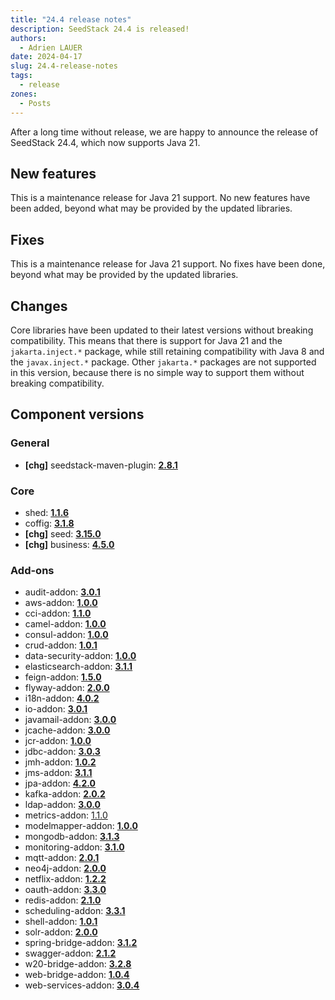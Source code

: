 ```yaml
---
title: "24.4 release notes"
description: SeedStack 24.4 is released!
authors: 
  - Adrien LAUER
date: 2024-04-17
slug: 24.4-release-notes 
tags:
  - release
zones:
  - Posts
---
```


After a long time without release, we are happy to announce the release of SeedStack 24.4, which now supports Java 21.<!--more-->

## New features

This is a maintenance release for Java 21 support. No new features have been added, beyond what may be provided
by the updated libraries.

## Fixes

This is a maintenance release for Java 21 support. No fixes have been done, beyond what may be provided
by the updated libraries.

## Changes

Core libraries have been updated to their latest versions without breaking compatibility. This means that there is
support for Java 21 and the `jakarta.inject.*` package, while still retaining compatibility with Java 8 and the
`javax.inject.*` package. Other `jakarta.*` packages are not supported in this version, because there is no simple way
to support them without breaking compatibility.

## Component versions

### General

* **[chg]** seedstack-maven-plugin: **[2.8.1](https://github.com/seedstack/seedstack-maven-plugin/releases/tag/v2.8.1)**

### Core

* shed: **[1.1.6](https://github.com/seedstack/shed/releases/tag/v1.1.6)**
* coffig: **[3.1.8](https://github.com/seedstack/coffig/releases/tag/v3.1.8)**
* **[chg]** seed: **[3.15.0](https://github.com/seedstack/seed/releases/tag/v3.15.0)**
* **[chg]** business: **[4.5.0](https://github.com/seedstack/business/releases/tag/v4.5.0)**

### Add-ons

* audit-addon: **[3.0.1](https://github.com/seedstack/audit-addon/releases/tag/v3.0.1)**
* aws-addon: **[1.0.0](https://github.com/seedstack/aws-addon/releases/tag/v1.0.0)**
* cci-addon: **[1.1.0](https://github.com/seedstack/cci-addon/releases/tag/v1.1.0)**
* camel-addon: **[1.0.0](https://github.com/seedstack/camel-addon/releases/tag/v1.0.0)**
* consul-addon: **[1.0.0](https://github.com/seedstack/consul-addon/releases/tag/v1.0.0)**
* crud-addon: **[1.0.1](https://github.com/seedstack/crud-addon/releases/tag/v1.0.1)**
* data-security-addon: **[1.0.0](https://github.com/seedstack/data-security-addon/releases/tag/v1.0.0)**
* elasticsearch-addon: **[3.1.1](https://github.com/seedstack/elasticsearch-addon/releases/tag/v3.1.1)**
* feign-addon: **[1.5.0](https://github.com/seedstack/feign-addon/releases/tag/v1.5.0)**
* flyway-addon: **[2.0.0](https://github.com/seedstack/flyway-addon/releases/tag/v2.0.0)**
* i18n-addon: **[4.0.2](https://github.com/seedstack/i18n-addon/releases/tag/v4.0.2)**
* io-addon: **[3.0.1](https://github.com/seedstack/io-addon/releases/tag/v3.0.1)**
* javamail-addon: **[3.0.0](https://github.com/seedstack/javamail-addon/releases/tag/v3.0.0)**
* jcache-addon: **[3.0.0](https://github.com/seedstack/jcache-addon/releases/tag/v3.0.0)**
* jcr-addon: **[1.0.0](https://github.com/seedstack/jcr-addon/releases/tag/v1.0.0)**
* jdbc-addon: **[3.0.3](https://github.com/seedstack/jdbc-addon/releases/tag/v3.0.3)**
* jmh-addon: **[1.0.2](https://github.com/seedstack/jmh-addon/releases/tag/v1.0.2)**
* jms-addon: **[3.1.1](https://github.com/seedstack/jms-addon/releases/tag/v3.1.1)**
* jpa-addon: **[4.2.0](https://github.com/seedstack/jpa-addon/releases/tag/v4.2.0)**
* kafka-addon: **[2.0.2](https://github.com/seedstack/kafka-addon/releases/tag/v2.0.2)**
* ldap-addon: **[3.0.0](https://github.com/seedstack/ldap-addon/releases/tag/v3.0.0)**
* metrics-addon: [1.1.0](https://github.com/seedstack/metrics-addon/releases/tag/v1.1.0)
* modelmapper-addon: **[1.0.0](https://github.com/seedstack/modelmapper-addon/releases/tag/v1.0.0)**
* mongodb-addon: **[3.1.3](https://github.com/seedstack/mongodb-addon/releases/tag/v3.1.3)**
* monitoring-addon: **[3.1.0](https://github.com/seedstack/monitoring-addon/releases/tag/v3.1.0)**
* mqtt-addon: **[2.0.1](https://github.com/seedstack/mqtt-addon/releases/tag/v2.0.1)**
* neo4j-addon: **[2.0.0](https://github.com/seedstack/neo4j-addon/releases/tag/v2.0.0)**
* netflix-addon: **[1.2.2](https://github.com/seedstack/netflix-addon/releases/tag/v1.2.2)**
* oauth-addon: **[3.3.0](https://github.com/seedstack/oauth-addon/releases/tag/v3.3.0)**
* redis-addon: **[2.1.0](https://github.com/seedstack/redis-addon/releases/tag/v2.1.0)**
* scheduling-addon: **[3.3.1](https://github.com/seedstack/scheduling-addon/releases/tag/v3.3.1)**
* shell-addon: **[1.0.1](https://github.com/seedstack/shell-addon/releases/tag/v1.0.1)**
* solr-addon: **[2.0.0](https://github.com/seedstack/solr-addon/releases/tag/v2.0.0)**
* spring-bridge-addon: **[3.1.2](https://github.com/seedstack/spring-bridge-addon/releases/tag/v3.1.2)**
* swagger-addon: **[2.1.2](https://github.com/seedstack/swagger-addon/releases/tag/v2.1.2)**
* w20-bridge-addon: **[3.2.8](https://github.com/seedstack/w20-bridge-addon/releases/tag/v3.2.8)**
* web-bridge-addon: **[1.0.4](https://github.com/seedstack/web-bridge-addon/releases/tag/v1.0.4)**
* web-services-addon: **[3.0.4](https://github.com/seedstack/web-services-addon/releases/tag/v3.0.4)**
